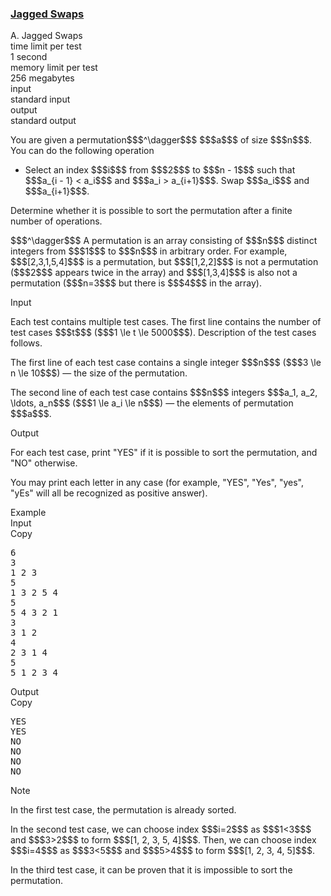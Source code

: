<h3><a href="https://codeforces.com/contest/1896/problem/A" target="_blank" rel="noopener noreferrer">Jagged Swaps</a></h3>

<div class="header"><div class="title">A. Jagged Swaps</div><div class="time-limit"><div class="property-title">time limit per test</div>1 second</div><div class="memory-limit"><div class="property-title">memory limit per test</div>256 megabytes</div><div class="input-file input-standard"><div class="property-title">input</div>standard input</div><div class="output-file output-standard"><div class="property-title">output</div>standard output</div></div><div><p>You are given a permutation$$$^\dagger$$$ $$$a$$$ of size $$$n$$$. You can do the following operation </p><ul> <li> Select an index $$$i$$$ from $$$2$$$ to $$$n - 1$$$ such that $$$a_{i - 1} < a_i$$$ and $$$a_i > a_{i+1}$$$. Swap $$$a_i$$$ and $$$a_{i+1}$$$. </li></ul><p>Determine whether it is possible to sort the permutation after a finite number of operations.</p><p>$$$^\dagger$$$ A permutation is an array consisting of $$$n$$$ distinct integers from $$$1$$$ to $$$n$$$ in arbitrary order. For example, $$$[2,3,1,5,4]$$$ is a permutation, but $$$[1,2,2]$$$ is not a permutation ($$$2$$$ appears twice in the array) and $$$[1,3,4]$$$ is also not a permutation ($$$n=3$$$ but there is $$$4$$$ in the array).</p></div><div class="input-specification"><div class="section-title">Input</div><p>Each test contains multiple test cases. The first line contains the number of test cases $$$t$$$ ($$$1 \le t \le 5000$$$). Description of the test cases follows.</p><p>The first line of each test case contains a single integer $$$n$$$ ($$$3 \le n \le 10$$$) — the size of the permutation.</p><p>The second line of each test case contains $$$n$$$ integers $$$a_1, a_2, \ldots, a_n$$$ ($$$1 \le a_i \le n$$$) — the elements of permutation $$$a$$$.</p></div><div class="output-specification"><div class="section-title">Output</div><p>For each test case, print "<span class="tex-font-style-tt">YES</span>" if it is possible to sort the permutation, and "<span class="tex-font-style-tt">NO</span>" otherwise.</p><p>You may print each letter in any case (for example, "<span class="tex-font-style-tt">YES</span>", "<span class="tex-font-style-tt">Yes</span>", "<span class="tex-font-style-tt">yes</span>", "<span class="tex-font-style-tt">yEs</span>" will all be recognized as positive answer).</p></div><div class="sample-tests"><div class="section-title">Example</div><div class="sample-test"><div class="input"><div class="title">Input<div title="Copy" data-clipboard-target="#id000055805430528176325" id="id0016553206148450716" class="input-output-copier">Copy</div></div><pre id="id000055805430528176325"><div class="test-example-line test-example-line-even test-example-line-0">6</div><div class="test-example-line test-example-line-odd test-example-line-1">3</div><div class="test-example-line test-example-line-odd test-example-line-1">1 2 3</div><div class="test-example-line test-example-line-even test-example-line-2">5</div><div class="test-example-line test-example-line-even test-example-line-2">1 3 2 5 4</div><div class="test-example-line test-example-line-odd test-example-line-3">5</div><div class="test-example-line test-example-line-odd test-example-line-3">5 4 3 2 1</div><div class="test-example-line test-example-line-even test-example-line-4">3</div><div class="test-example-line test-example-line-even test-example-line-4">3 1 2</div><div class="test-example-line test-example-line-odd test-example-line-5">4</div><div class="test-example-line test-example-line-odd test-example-line-5">2 3 1 4</div><div class="test-example-line test-example-line-even test-example-line-6">5</div><div class="test-example-line test-example-line-even test-example-line-6">5 1 2 3 4</div></pre></div><div class="output"><div class="title">Output<div title="Copy" data-clipboard-target="#id005964121462958772" id="id009011804258873586" class="input-output-copier">Copy</div></div><pre id="id005964121462958772">YES
YES
NO
NO
NO
NO
</pre></div></div></div><div class="note"><div class="section-title">Note</div><p>In the first test case, the permutation is already sorted.</p><p>In the second test case, we can choose index $$$i=2$$$ as $$$1<3$$$ and $$$3>2$$$ to form $$$[1, 2, 3, 5, 4]$$$. Then, we can choose index $$$i=4$$$ as $$$3<5$$$ and $$$5>4$$$ to form $$$[1, 2, 3, 4, 5]$$$.</p><p>In the third test case, it can be proven that it is impossible to sort the permutation.</p></div>